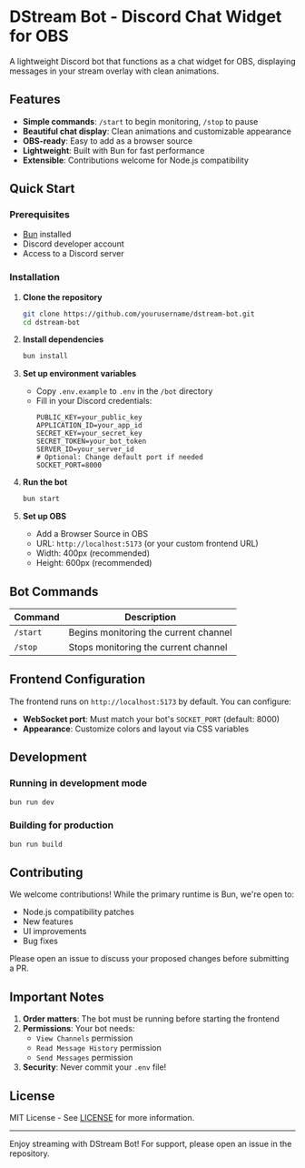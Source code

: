 # DStream Bot - Discord Chat Widget for OBS

A lightweight Discord bot that functions as a chat widget for OBS, displaying messages in your stream overlay with clean animations.

## Features
- **Simple commands**: `/start` to begin monitoring, `/stop` to pause
- **Beautiful chat display**: Clean animations and customizable appearance
- **OBS-ready**: Easy to add as a browser source
- **Lightweight**: Built with Bun for fast performance
- **Extensible**: Contributions welcome for Node.js compatibility

## Quick Start

### Prerequisites
- [Bun](https://bun.sh/) installed
- Discord developer account
- Access to a Discord server

### Installation
1. **Clone the repository**
   ```bash
   git clone https://github.com/yourusername/dstream-bot.git
   cd dstream-bot
   ```

2. **Install dependencies**
   ```bash
   bun install
   ```

3. **Set up environment variables**
   - Copy `.env.example` to `.env` in the `/bot` directory
   - Fill in your Discord credentials:
     ```env
     PUBLIC_KEY=your_public_key
     APPLICATION_ID=your_app_id
     SECRET_KEY=your_secret_key
     SECRET_TOKEN=your_bot_token
     SERVER_ID=your_server_id
     # Optional: Change default port if needed
     SOCKET_PORT=8000
     ```

4. **Run the bot**
   ```bash
   bun start
   ```

5. **Set up OBS**
   - Add a Browser Source in OBS
   - URL: `http://localhost:5173` (or your custom frontend URL)
   - Width: 400px (recommended)
   - Height: 600px (recommended)

## Bot Commands

| Command  | Description                           |
|----------|---------------------------------------|
| `/start` | Begins monitoring the current channel |
| `/stop`  | Stops monitoring the current channel  |

## Frontend Configuration

The frontend runs on `http://localhost:5173` by default. You can configure:
- **WebSocket port**: Must match your bot's `SOCKET_PORT` (default: 8000)
- **Appearance**: Customize colors and layout via CSS variables

## Development

### Running in development mode
```bash
bun run dev
```

### Building for production
```bash
bun run build
```

## Contributing

We welcome contributions! While the primary runtime is Bun, we're open to:
- Node.js compatibility patches
- New features
- UI improvements
- Bug fixes

Please open an issue to discuss your proposed changes before submitting a PR.

## Important Notes

1. **Order matters**: The bot must be running before starting the frontend
2. **Permissions**: Your bot needs:
   - `View Channels` permission
   - `Read Message History` permission
   - `Send Messages` permission
3. **Security**: Never commit your `.env` file!

## License

MIT License - See [LICENSE](LICENSE) for more information.

---

Enjoy streaming with DStream Bot! For support, please open an issue in the repository.
